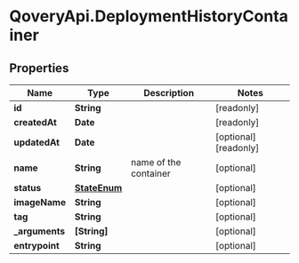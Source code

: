 # QoveryApi.DeploymentHistoryContainer

## Properties

Name | Type | Description | Notes
------------ | ------------- | ------------- | -------------
**id** | **String** |  | [readonly] 
**createdAt** | **Date** |  | [readonly] 
**updatedAt** | **Date** |  | [optional] [readonly] 
**name** | **String** | name of the container | [optional] 
**status** | [**StateEnum**](StateEnum.md) |  | [optional] 
**imageName** | **String** |  | [optional] 
**tag** | **String** |  | [optional] 
**_arguments** | **[String]** |  | [optional] 
**entrypoint** | **String** |  | [optional] 


